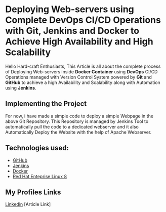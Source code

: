 # Deploying Web-servers using Complete DevOps CI/CD Operations with Git, Jenkins and Docker to Achieve High Availability and High Scalability

Hello Hard-craft Enthusiasts, This Article is all about the complete process of Deploying Web-servers inside **Docker Container** using **DevOps** CI/CD Operations managed with Version Control System powered by **Git** and **GitHub** to achieve a high Availability and Scalability along with Automation using **Jenkins**.

## Implementing the Project

For now, i have made a simple code to deploy a simple Webpage in the above Git Repository. This Repository is managed by Jenkins Tool to automatically pull the code to a dedicated webserver and it also Automatically Deploy the Website with the help of Apache Webserver.

## Technologies used:

* [GitHub](https://github.com/)
* [Jenkins](https://www.jenkins.io/)
* [Docker](https://www.docker.com/)
* [Red Hat Enteprise Linux 8](https://www.redhat.com/en/enterprise-linux-8)

## My Profiles Links
[Linkedin](https://www.linkedin.com/in/priyansh-magotra-a98282141/)
[Article Link]
